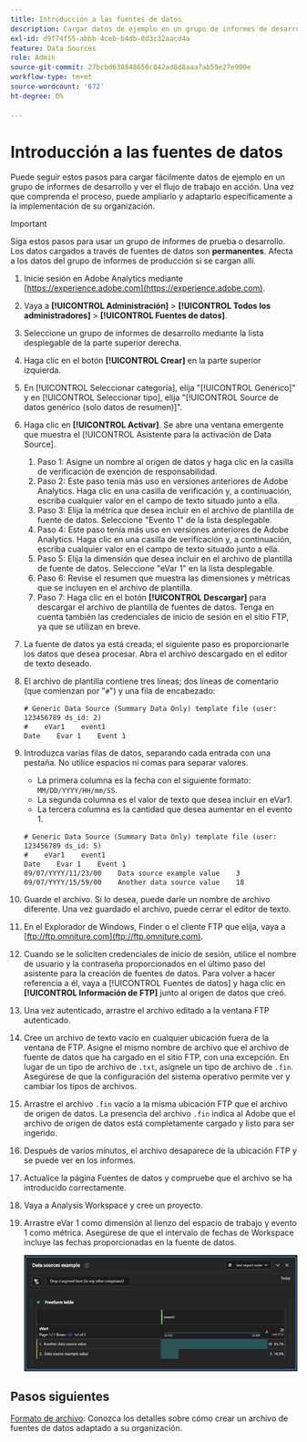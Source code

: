 ```yaml
---
title: Introducción a las fuentes de datos
description: Cargar datos de ejemplo en un grupo de informes de desarrollo.
exl-id: d9f74f55-abbb-4ceb-b4db-8d3c32aacd4a
feature: Data Sources
role: Admin
source-git-commit: 27bcbd638848650c842ad8d8aaa7ab59e27e900e
workflow-type: tm+mt
source-wordcount: '672'
ht-degree: 0%

---
```


# Introducción a las fuentes de datos

Puede seguir estos pasos para cargar fácilmente datos de ejemplo en un grupo de informes de desarrollo y ver el flujo de trabajo en acción. Una vez que comprenda el proceso, puede ampliarlo y adaptarlo específicamente a la implementación de su organización.

>[!IMPORTANT]
>
>Siga estos pasos para usar un grupo de informes de prueba o desarrollo. Los datos cargados a través de fuentes de datos son **permanentes**. Afecta a los datos del grupo de informes de producción si se cargan allí.

1. Inicie sesión en Adobe Analytics mediante [https://experience.adobe.com](https://experience.adobe.com).
1. Vaya a **[!UICONTROL Administración]** > **[!UICONTROL Todos los administradores]** > **[!UICONTROL Fuentes de datos]**.
1. Seleccione un grupo de informes de desarrollo mediante la lista desplegable de la parte superior derecha.
1. Haga clic en el botón **[!UICONTROL Crear]** en la parte superior izquierda.
1. En [!UICONTROL Seleccionar categoría], elija &quot;[!UICONTROL Genérico]&quot; y en [!UICONTROL Seleccionar tipo], elija &quot;[!UICONTROL Source de datos genérico (solo datos de resumen)]&quot;.
1. Haga clic en **[!UICONTROL Activar]**. Se abre una ventana emergente que muestra el [!UICONTROL Asistente para la activación de Data Source].
   1. Paso 1: Asigne un nombre al origen de datos y haga clic en la casilla de verificación de exención de responsabilidad.
   1. Paso 2: Este paso tenía más uso en versiones anteriores de Adobe Analytics. Haga clic en una casilla de verificación y, a continuación, escriba cualquier valor en el campo de texto situado junto a ella.
   1. Paso 3: Elija la métrica que desea incluir en el archivo de plantilla de fuente de datos. Seleccione &quot;Evento 1&quot; de la lista desplegable.
   1. Paso 4: Este paso tenía más uso en versiones anteriores de Adobe Analytics. Haga clic en una casilla de verificación y, a continuación, escriba cualquier valor en el campo de texto situado junto a ella.
   1. Paso 5: Elija la dimensión que desea incluir en el archivo de plantilla de fuente de datos. Seleccione &quot;eVar 1&quot; en la lista desplegable.
   1. Paso 6: Revise el resumen que muestra las dimensiones y métricas que se incluyen en el archivo de plantilla.
   1. Paso 7: Haga clic en el botón **[!UICONTROL Descargar]** para descargar el archivo de plantilla de fuentes de datos. Tenga en cuenta también las credenciales de inicio de sesión en el sitio FTP, ya que se utilizan en breve.
1. La fuente de datos ya está creada; el siguiente paso es proporcionarle los datos que desea procesar. Abra el archivo descargado en el editor de texto deseado.
1. El archivo de plantilla contiene tres líneas; dos líneas de comentario (que comienzan por &quot;`#`&quot;) y una fila de encabezado:

   ```text
   # Generic Data Source (Summary Data Only) template file (user: 123456789 ds_id: 2)
   #    eVar1    event1
   Date    Evar 1    Event 1
   ```

1. Introduzca varias filas de datos, separando cada entrada con una pestaña. No utilice espacios ni comas para separar valores.
   * La primera columna es la fecha con el siguiente formato: `MM/DD/YYYY/HH/mm/SS`.
   * La segunda columna es el valor de texto que desea incluir en eVar1.
   * La tercera columna es la cantidad que desea aumentar en el evento 1.

   ```text
   # Generic Data Source (Summary Data Only) template file (user: 123456789 ds_id: 5)
   #    eVar1    event1
   Date    Evar 1    Event 1
   09/07/YYYY/11/23/00    Data source example value    3
   09/07/YYYY/15/59/00    Another data source value    18
   ```

1. Guarde el archivo. Si lo desea, puede darle un nombre de archivo diferente. Una vez guardado el archivo, puede cerrar el editor de texto.
1. En el Explorador de Windows, Finder o el cliente FTP que elija, vaya a [ftp://ftp.omniture.com](ftp://ftp.omniture.com).
1. Cuando se le soliciten credenciales de inicio de sesión, utilice el nombre de usuario y la contraseña proporcionados en el último paso del asistente para la creación de fuentes de datos. Para volver a hacer referencia a él, vaya a [!UICONTROL Fuentes de datos] y haga clic en **[!UICONTROL Información de FTP]** junto al origen de datos que creó.
1. Una vez autenticado, arrastre el archivo editado a la ventana FTP autenticado.
1. Cree un archivo de texto vacío en cualquier ubicación fuera de la ventana de FTP. Asigne el mismo nombre de archivo que el archivo de fuente de datos que ha cargado en el sitio FTP, con una excepción. En lugar de un tipo de archivo de `.txt`, asígnele un tipo de archivo de `.fin`. Asegúrese de que la configuración del sistema operativo permite ver y cambiar los tipos de archivos.
1. Arrastre el archivo `.fin` vacío a la misma ubicación FTP que el archivo de origen de datos. La presencia del archivo `.fin` indica al Adobe que el archivo de origen de datos está completamente cargado y listo para ser ingerido.
1. Después de varios minutos, el archivo desaparece de la ubicación FTP y se puede ver en los informes.
1. Actualice la página Fuentes de datos y compruebe que el archivo se ha introducido correctamente.
1. Vaya a Analysis Workspace y cree un proyecto.
1. Arrastre eVar 1 como dimensión al lienzo del espacio de trabajo y evento 1 como métrica. Asegúrese de que el intervalo de fechas de Workspace incluye las fechas proporcionadas en la fuente de datos.

   ![Informe de ejemplo](assets/success-report.png)

## Pasos siguientes

[Formato de archivo](file-format.md): Conozca los detalles sobre cómo crear un archivo de fuentes de datos adaptado a su organización.
